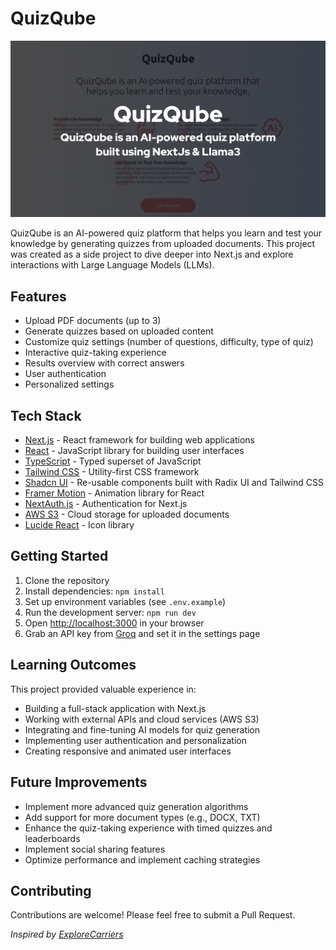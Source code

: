 
# QuizQube

![QuizQube Featured Image](/public/quizqube_featured.png)

QuizQube is an AI-powered quiz platform that helps you learn and test your knowledge by generating quizzes from uploaded documents. This project was created as a side project to dive deeper into Next.js and explore interactions with Large Language Models (LLMs).


## Features

- Upload PDF documents (up to 3)
- Generate quizzes based on uploaded content
- Customize quiz settings (number of questions, difficulty, type of quiz)
- Interactive quiz-taking experience
- Results overview with correct answers
- User authentication
- Personalized settings

## Tech Stack

- [Next.js](https://nextjs.org/) - React framework for building web applications
- [React](https://reactjs.org/) - JavaScript library for building user interfaces
- [TypeScript](https://www.typescriptlang.org/) - Typed superset of JavaScript
- [Tailwind CSS](https://tailwindcss.com/) - Utility-first CSS framework
- [Shadcn UI](https://ui.shadcn.com/) - Re-usable components built with Radix UI and Tailwind CSS
- [Framer Motion](https://www.framer.com/motion/) - Animation library for React
- [NextAuth.js](https://next-auth.js.org/) - Authentication for Next.js
- [AWS S3](https://aws.amazon.com/s3/) - Cloud storage for uploaded documents
- [Lucide React](https://lucide.dev/) - Icon library

## Getting Started

1. Clone the repository
2. Install dependencies: `npm install`
3. Set up environment variables (see `.env.example`)
4. Run the development server: `npm run dev`
5. Open [http://localhost:3000](http://localhost:3000) in your browser
6. Grab an API key from [Groq](https://console.groq.com/api-keys) and set it in the settings page


## Learning Outcomes

This project provided valuable experience in:

- Building a full-stack application with Next.js
- Working with external APIs and cloud services (AWS S3)
- Integrating and fine-tuning AI models for quiz generation
- Implementing user authentication and personalization
- Creating responsive and animated user interfaces

## Future Improvements

- Implement more advanced quiz generation algorithms
- Add support for more document types (e.g., DOCX, TXT)
- Enhance the quiz-taking experience with timed quizzes and leaderboards
- Implement social sharing features
- Optimize performance and implement caching strategies

## Contributing

Contributions are welcome! Please feel free to submit a Pull Request.

*Inspired by [ExploreCarriers](https://github.com/Nutlope/explorecareers)*